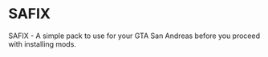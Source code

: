 # SAFIX
SAFIX - A simple pack to use for your GTA San Andreas before you proceed with installing mods. 
